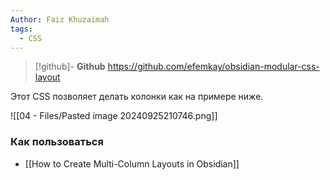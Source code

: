 ```yaml
---
Author: Faiz Khuzaimah
tags:
  - CSS
---
```

> [!github]- **Github**
> https://github.com/efemkay/obsidian-modular-css-layout

Этот CSS позволяет делать колонки как на примере ниже.

![[04 - Files/Pasted image 20240925210746.png]]

### Как пользоваться

- [[How to Create Multi-Column Layouts in Obsidian]]


